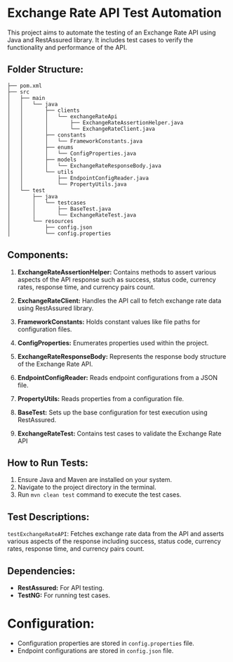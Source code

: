 # **Exchange Rate API Test Automation**
This project aims to automate the testing of an Exchange Rate API using Java and RestAssured library. It includes test cases to verify the functionality and performance of the API.

## Folder Structure:
    ├── pom.xml
    ├── src
    │   ├── main
    │   │   └── java
    │   │       ├── clients
    │   │       │   └── exchangeRateApi
    │   │       │       ├── ExchangeRateAssertionHelper.java
    │   │       │       └── ExchangeRateClient.java
    │   │       ├── constants
    │   │       │   └── FrameworkConstants.java
    │   │       ├── enums
    │   │       │   └── ConfigProperties.java
    │   │       ├── models
    │   │       │   └── ExchangeRateResponseBody.java
    │   │       └── utils
    │   │           ├── EndpointConfigReader.java
    │   │           └── PropertyUtils.java
    │   └── test
    │       ├── java
    │       │   └── testcases
    │       │       ├── BaseTest.java
    │       │       └── ExchangeRateTest.java
    │       └── resources
    │           ├── config.json
    │           └── config.properties


## Components:
1.  **ExchangeRateAssertionHelper:** Contains methods to assert various aspects of the API response such as success, status code, currency rates, response time, and currency pairs count.

2.  **ExchangeRateClient:** Handles the API call to fetch exchange rate data using RestAssured library.

3.  **FrameworkConstants:** Holds constant values like file paths for configuration files.

4.  **ConfigProperties:** Enumerates properties used within the project.

5.  **ExchangeRateResponseBody:** Represents the response body structure of the Exchange Rate API.

6.  **EndpointConfigReader:** Reads endpoint configurations from a JSON file.

7.  **PropertyUtils:** Reads properties from a configuration file.

8.  **BaseTest:** Sets up the base configuration for test execution using RestAssured.

9.  **ExchangeRateTest:** Contains test cases to validate the Exchange Rate API

## How to Run Tests:

1.  Ensure Java and Maven are installed on your system.
2.  Navigate to the project directory in the terminal.
3.  Run `mvn clean test` command to execute the test cases.

## Test Descriptions:

`testExchangeRateAPI`: Fetches exchange rate data from the API and asserts various aspects of the response including success, status code, currency rates, response time, and currency pairs count.

## Dependencies:

-   **RestAssured:** For API testing.
-   **TestNG:** For running test cases.


# Configuration:

-   Configuration properties are stored in `config.properties` file.
-   Endpoint configurations are stored in `config.json` file.